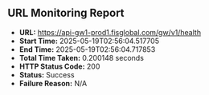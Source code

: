 ## URL Monitoring Report

- **URL:** https://api-gw1-prod1.fisglobal.com/gw/v1/health
- **Start Time:** 2025-05-19T02:56:04.517705
- **End Time:** 2025-05-19T02:56:04.717853
- **Total Time Taken:** 0.200148 seconds
- **HTTP Status Code:** 200
- **Status:** Success
- **Failure Reason:** N/A
